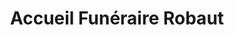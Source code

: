 ---
title: "Accueil Funéraire Robaut"
url: /nice/accueil-funeraire-robaut/
shop: directeurs de funérailles
---